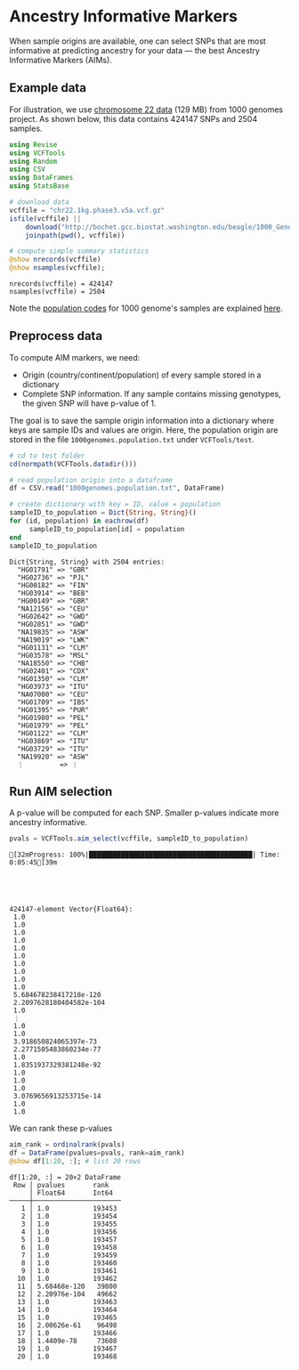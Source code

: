 
# Ancestry Informative Markers

When sample origins are available, one can select SNPs that are most informative at predicting ancestry for your data — the best Ancestry Informative Markers (AIMs).

## Example data

For illustration, we use [chromosome 22 data](http://bochet.gcc.biostat.washington.edu/beagle/1000_Genomes_phase3_v5a/b37.vcf/) (129 MB) from 1000 genomes project. As shown below, this data contains 424147 SNPs and 2504 samples.


```julia
using Revise
using VCFTools
using Random
using CSV
using DataFrames
using StatsBase
```


```julia
# download data
vcffile = "chr22.1kg.phase3.v5a.vcf.gz"
isfile(vcffile) || 
    download("http://bochet.gcc.biostat.washington.edu/beagle/1000_Genomes_phase3_v5a/b37.vcf/chr22.1kg.phase3.v5a.vcf.gz", 
    joinpath(pwd(), vcffile))

# compute simple summary statistics
@show nrecords(vcffile)
@show nsamples(vcffile);
```

    nrecords(vcffile) = 424147
    nsamples(vcffile) = 2504


Note the [population codes](ftp://ftp.1000genomes.ebi.ac.uk/vol1/ftp/data_collections/1000_genomes_project/data/) for 1000 genome's samples are explained [here](https://www.internationalgenome.org/category/population/). 

## Preprocess data

To compute AIM markers, we need:
+ Origin (country/continent/population) of every sample stored in a dictionary
+ Complete SNP information. If any sample contains missing genotypes, the given SNP will have p-value of 1. 

The goal is to save the sample origin information into a dictionary where keys are sample IDs and values are origin. Here, the population origin are stored in the file `1000genomes.population.txt` under `VCFTools/test`.


```julia
# cd to test folder
cd(normpath(VCFTools.datadir()))

# read population origin into a dataframe
df = CSV.read("1000genomes.population.txt", DataFrame)

# create dictionary with key = ID, value = population 
sampleID_to_population = Dict{String, String}()
for (id, population) in eachrow(df)
     sampleID_to_population[id] = population
end
sampleID_to_population
```




    Dict{String, String} with 2504 entries:
      "HG01791" => "GBR"
      "HG02736" => "PJL"
      "HG00182" => "FIN"
      "HG03914" => "BEB"
      "HG00149" => "GBR"
      "NA12156" => "CEU"
      "HG02642" => "GWD"
      "HG02851" => "GWD"
      "NA19835" => "ASW"
      "NA19019" => "LWK"
      "HG01131" => "CLM"
      "HG03578" => "MSL"
      "NA18550" => "CHB"
      "HG02401" => "CDX"
      "HG01350" => "CLM"
      "HG03973" => "ITU"
      "NA07000" => "CEU"
      "HG01709" => "IBS"
      "HG01395" => "PUR"
      "HG01980" => "PEL"
      "HG01979" => "PEL"
      "HG01122" => "CLM"
      "HG03869" => "ITU"
      "HG03729" => "ITU"
      "NA19920" => "ASW"
      ⋮         => ⋮



## Run AIM selection

A p-value will be computed for each SNP. Smaller p-values indicate more ancestry informative.


```julia
pvals = VCFTools.aim_select(vcffile, sampleID_to_population)
```

    [32mProgress: 100%|█████████████████████████████████████████| Time: 0:05:45[39m





    424147-element Vector{Float64}:
     1.0
     1.0
     1.0
     1.0
     1.0
     1.0
     1.0
     1.0
     1.0
     1.0
     5.684678238417218e-120
     2.2097628180404582e-104
     1.0
     ⋮
     1.0
     1.0
     3.918650824065397e-73
     2.2771505483860234e-77
     1.0
     1.8351937329381248e-92
     1.0
     1.0
     1.0
     3.0769656913253715e-14
     1.0
     1.0



We can rank these p-values


```julia
aim_rank = ordinalrank(pvals)
df = DataFrame(pvalues=pvals, rank=aim_rank)
@show df[1:20, :]; # list 20 rows
```

    df[1:20, :] = 20×2 DataFrame
     Row │ pvalues       rank
         │ Float64       Int64
    ─────┼──────────────────────
       1 │ 1.0           193453
       2 │ 1.0           193454
       3 │ 1.0           193455
       4 │ 1.0           193456
       5 │ 1.0           193457
       6 │ 1.0           193458
       7 │ 1.0           193459
       8 │ 1.0           193460
       9 │ 1.0           193461
      10 │ 1.0           193462
      11 │ 5.68468e-120   39800
      12 │ 2.20976e-104   49662
      13 │ 1.0           193463
      14 │ 1.0           193464
      15 │ 1.0           193465
      16 │ 2.00626e-61    96498
      17 │ 1.0           193466
      18 │ 1.4409e-78     73608
      19 │ 1.0           193467
      20 │ 1.0           193468

